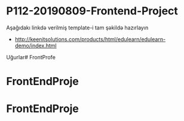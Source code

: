 # P112-20190809-Frontend-Project


Aşağıdakı linkdə verilmiş template-i tam şəkildə hazırlayın

- http://keenitsolutions.com/products/html/edulearn/edulearn-demo/index.html


Uğurlar# FrontProfe
# FrontEndProje
# FrontEndProje
